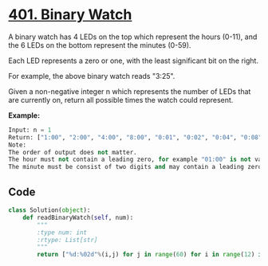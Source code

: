 # [401. Binary Watch](https://leetcode-cn.com/problems/binary-watch/)

A binary watch has 4 LEDs on the top which represent the hours (0-11), and the 6 LEDs on the bottom represent the minutes (0-59).

Each LED represents a zero or one, with the least significant bit on the right.


For example, the above binary watch reads "3:25".

Given a non-negative integer n which represents the number of LEDs that are currently on, return all possible times the watch could represent.

**Example:**

```python
Input: n = 1
Return: ["1:00", "2:00", "4:00", "8:00", "0:01", "0:02", "0:04", "0:08", "0:16", "0:32"]
Note:
The order of output does not matter.
The hour must not contain a leading zero, for example "01:00" is not valid, it should be "1:00".
The minute must be consist of two digits and may contain a leading zero, for example "10:2" is not valid, it should be "10:02".
```



## Code

```python
class Solution(object):
    def readBinaryWatch(self, num):
        """
        :type num: int
        :rtype: List[str]
        """
        return ["%d:%02d"%(i,j) for j in range(60) for i in range(12) if bin(i).count('1')+bin(j).count('1')==num]

```

